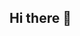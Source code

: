 ## Hi there 👋

<!--
**ikmccoy/ikmccoy** is a ✨ _special_ ✨ repository because its `README.md` (this file) appears on your GitHub profile.

Here are some ideas to get you started:

- 🔭 Current CS ungergrad student ...
- 🌱 Looking to inspirational projects and to work on building a portfolio as a beginner ...
- 👯 I would love to collaborate and network with others within the tech industry ...
- 🤔 Although, I am a beginner with coding and software development, I have amazing graphic design skills ...
- 😄 Pronouns: She/Her ...
- ⚡ Fun fact about me: I love fitness, outdoors, and i'm an avid food junkie ...
- 💬 Feel free to connect with me anytime ...
- 📫 How to reach me: infinitykmccoy@outlook.com ...
-->
